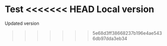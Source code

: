 Test
<<<<<<< HEAD
Local version
=======
Updated version
>>>>>>> 5e68d3ff38668237b196e4ae5436db97dda3eb34

